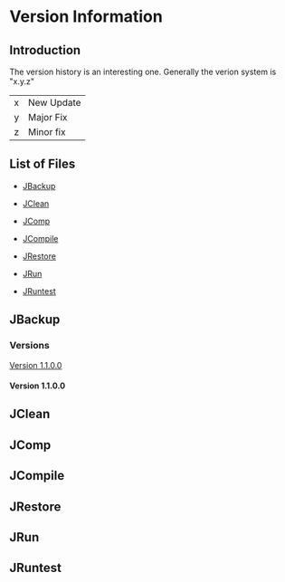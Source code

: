 # Version Information

## Introduction
The version history is an interesting one. Generally the verion system is "x.y.z"
<table>
  <tr>
    <td>
      x
    </td>
    <td>
      New Update
    </td>
  </tr>
  <tr>
    <td>
      y
    </td>
    <td>
      Major Fix
    </td>
  </tr>
  <tr>
    <td>
      z
    </td>
    <td>
      Minor fix
    </td>
  </tr>
  

</table>

## List of Files
* [JBackup](#jbackup)

* [JClean](#jclean)

* [JComp](#jcomp)

* [JCompile](#jcompile)

* [JRestore](#jrestore)

* [JRun](#jrun)

* [JRuntest](#jruntest)

## JBackup
### Versions
[Version 1.1.0.0](#version-1100)
#### Version 1.1.0.0

## JClean



## JComp

## JCompile

## JRestore

## JRun

## JRuntest
